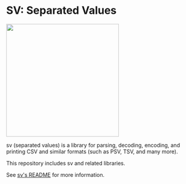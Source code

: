 # SV: Separated Values

<img src="http://i.imgur.com/0h9dFhl.png" width="300px"/>

sv (separated values) is a library for parsing, decoding, encoding, and
printing CSV and similar formats (such as PSV, TSV, and many more).

This repository includes sv and related libraries.

See [sv's README](https://github.com/qfpl/sv/blob/master/sv/README.markdown) for more information.

